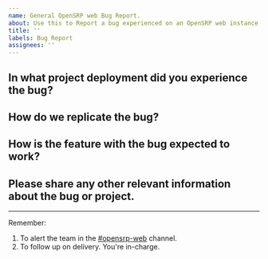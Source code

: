 ```yaml
---
name: General OpenSRP web Bug Report.
about: Use this to Report a bug experienced on an OpenSRP web instance.
title: ''
labels: Bug Report
assignees: ''
---
```


## In what project deployment did you experience the bug?

## How do we replicate the bug?

## How is the feature with the bug expected to work?

## Please share any other relevant information about the bug or project.

---

Remember:

1. To alert the team in the [#opensrp-web](https://onaio.slack.com/archives/C01R82Y9N58) channel.
2. To follow up on delivery. You're in-charge.
